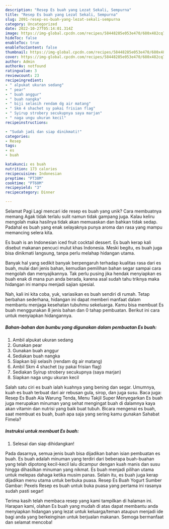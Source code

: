 ```yaml
---
description: "Resep Es buah yang Lezat Sekali, Sempurna"
title: "Resep Es buah yang Lezat Sekali, Sempurna"
slug: 2091-resep-es-buah-yang-lezat-sekali-sempurna
category: Uncategorized
date: 2022-10-27T05:14:01.314Z
image: https://img-global.cpcdn.com/recipes/58448285e053e470/680x482cq70/es-buah-foto-resep-utama.jpg
hideToc: false
enableToc: true
enableTocContent: false
thumbnail: https://img-global.cpcdn.com/recipes/58448285e053e470/680x482cq70/es-buah-foto-resep-utama.jpg
cover: https://img-global.cpcdn.com/recipes/58448285e053e470/680x482cq70/es-buah-foto-resep-utama.jpg
author: Admin
authorAv: notfound
ratingvalue: 3
reviewcount: 23
recipeingredient:
- " alpukat ukuran sedang"
- " pear"
- " buah anggur"
- " buah nangka"
- " biji selasih rendam dg air matang"
- " Skm 4 shachet sy pakai frisian flag"
- " Syirup strobery secukupnya saya marjan"
- " naga ungu ukuran kecil"
recipeinstructions:

- "Sudah jadi dan siap dinikmati!"
categories:
- Resep
tags:
- es
- buah

katakunci: es buah 
nutrition: 173 calories
recipecuisine: Indonesian
preptime: "PT38M"
cooktime: "PT60M"
recipeyield: "3"
recipecategory: Dinner

---
```



Selamat Pagi Lagi mencari ide resep es buah yang unik? Cara membuatnya memang Agak tidak terlalu sulit namun tidak gampang juga. Kalau keliru mengolah maka hasilnya tidak akan memuaskan dan bahkan tidak sedap. Padahal es buah yang enak selayaknya punya aroma dan rasa yang mampu memancing selera kita.


Es buah is an Indonesian iced fruit cocktail dessert. Es buah kerap kali disebut makanan pencuci mulut khas Indonesia. Meski begitu, es buah juga bisa dinikmati langsung, tanpa perlu melahap hidangan utama.

Banyak hal yang sedikit banyak berpengaruh terhadap kualitas rasa dari es buah, mulai dari jenis bahan, kemudian pemilihan bahan segar sampai cara mengolah dan menyajikannya. Tak perlu pusing jika hendak menyiapkan es buah enak di mana pun anda berada, karena asal sudah tahu triknya maka hidangan ini mampu menjadi sajian spesial.


Nah, kali ini kita coba, yuk, variasikan es buah sendiri di rumah. Tetap berbahan sederhana, hidangan ini dapat memberi manfaat dalam membantu menjaga kesehatan tubuhmu sekeluarga. Kamu bisa membuat Es buah menggunakan 8 jenis bahan dan 0 tahap pembuatan. Berikut ini cara untuk menyiapkan hidangannya.

<!--inarticleads1-->

##### Bahan-bahan dan bumbu yang digunakan dalam pembuatan Es buah:

1. Ambil  alpukat ukuran sedang
1. Gunakan  pear
1. Gunakan  buah anggur
1. Sediakan  buah nangka
1. Siapkan  biji selasih (rendam dg air matang)
1. Ambil  Skm 4 shachet (sy pakai frisian flag)
1. Sediakan  Syirup strobery secukupnya (saya marjan)
1. Siapkan  naga ungu ukuran kecil


Salah satu ciri es buah ialah kuahnya yang bening dan segar. Umumnya, kuah es buah terbuat dari air rebusan gula, sirop, dan juga susu. Baca juga: Resep Es Buah Ala Warung Tenda, Menu Takjil Super Menyegarkan Es buah juga merupakan minuman yang sehat mengingat buah di dalamnya kaya akan vitamin dan nutrisi yang baik buat tubuh. Bicara mengenai es buah, saat membuat es buah, buah apa saja yang sering kamu gunakan Sahabat Fimela? 

<!--inarticleads2-->

##### Instruksi untuk membuat Es buah:


1. Selesai dan siap dihidangkan!

Pada dasarnya, semua jenis buah bisa dijadikan bahan isian pembuatan es buah. Es buah adalah minuman yang terdiri dari beberapa buah-buahan yang telah dipotong kecil-kecil lalu dicampur dengan kuah manis dan susu hingga dihasilkan minuman yang nikmat. Es buah menjadi pilihan utama untuk melepas dahaga ketika musim panas. Selain itu, es buah juga kerap dijadikan menu utama untuk berbuka puasa. Resep Es Buah Yogurt Sumber Gambar: Pexels Resep es buah untuk buka puasa yang pertama ini rasanya sudah pasti segar! 

Terima kasih telah membaca resep yang kami tampilkan di halaman ini. Harapan kami, olahan Es buah yang mudah di atas dapat membantu anda menyiapkan hidangan yang lezat untuk keluarga/teman ataupun menjadi ide bagi anda yang berkeinginan untuk berjualan makanan. Semoga bermanfaat dan selamat mencoba!
